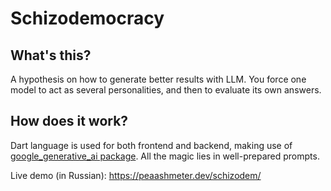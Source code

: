 # Schizodemocracy
## What's this?
A hypothesis on how to generate better results with LLM.
You force one model to act as several personalities, and then to evaluate its own answers.

## How does it work?
Dart language is used for both frontend and backend, making use of [google_generative_ai package](https://pub.dev/packages/google_generative_ai).
All the magic lies in well-prepared prompts.

Live demo (in Russian): https://peaashmeter.dev/schizodem/
